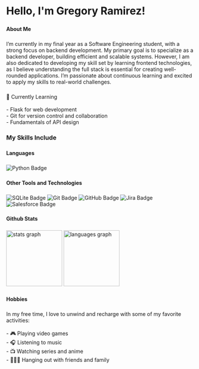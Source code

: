 <h1 align="left">Hello, I'm Gregory Ramirez!</h1>

### 

<h4 align="left">About Me</h4>

###

<p align="left">I’m currently in my final year as a Software Engineering student, with a strong focus on backend development. My primary goal is to specialize as a backend developer, building efficient and scalable systems. However, I am also dedicated to developing my skill set by learning frontend technologies, as I believe understanding the full stack is essential for creating well-rounded applications. I’m passionate about continuous learning and excited to apply my skills to real-world challenges.</p>

###

<p align="left">🌱 Currently Learning<br><br>- Flask for web development<br>- Git for version control and collaboration<br>- Fundamentals of API design</p>

### 

<h3 align="left">My Skills Include</h3>

###

<h4 align="left">Languages</h4>

###

<div align="left">
  <img src="https://img.shields.io/badge/Python-3670A0?style=for-the-badge&logo=python&logoColor=ffdd54" alt="Python Badge" />
</div>

### 

<h4 align="left">Other Tools and Technologies</h4>

###

<div align="left">
  <img src="https://img.shields.io/badge/SQLite-003B57?style=for-the-badge&logo=sqlite&logoColor=white" alt="SQLite Badge" />
  <img src="https://img.shields.io/badge/Git-F05032?style=for-the-badge&logo=git&logoColor=white" alt="Git Badge" />
  <img src="https://img.shields.io/badge/GitHub-181717?style=for-the-badge&logo=github&logoColor=white" alt="GitHub Badge" />
  <img src="https://img.shields.io/badge/Jira-0052CC?style=for-the-badge&logo=jira&logoColor=white" alt="Jira Badge" />
  <img src="https://img.shields.io/badge/Salesforce-00A1E0?style=for-the-badge&logo=salesforce&logoColor=white" alt="Salesforce Badge" />
</div>

###

<h4 align="left">Github Stats</h4>

###

<div align="left">
  <img src="https://github-readme-stats.vercel.app/api?username=gregorydev97&hide_title=false&hide_rank=false&show_icons=true&include_all_commits=true&count_private=true&disable_animations=false&theme=dracula&locale=en&hide_border=false&order=1" height="150" alt="stats graph"  />
  <img src="https://github-readme-stats.vercel.app/api/top-langs?username=gregorydev97&locale=en&hide_title=false&layout=compact&card_width=320&langs_count=5&theme=dracula&hide_border=false&order=2" height="150" alt="languages graph"  />
</div>

###

<h4 align="left">Hobbies</h4>

###

<p align="left">In my free time, I love to unwind and recharge with some of my favorite activities:<br><br>
- 🎮 Playing video games<br>
- 🎧 Listening to music<br>
- 📺 Watching series and anime<br>
- 👨‍👩‍👦 Hanging out with friends and family</p>
